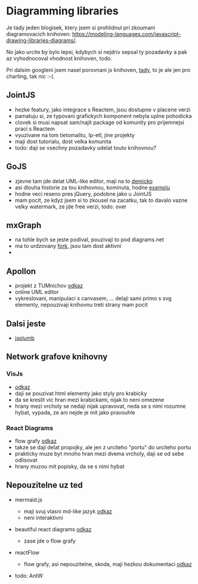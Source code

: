 # Diagramming libraries

Je tady jeden blogisek, ktery jsem si prohlidnul pri zkoumani diagramovacich knihoven:
https://modeling-languages.com/javascript-drawing-libraries-diagrams/.

No jako urcite by bylo lepsi, kdybych si nejdriv sepsal ty pozadavky a pak az vyhodnocoval vhodnost knihoven, todo.

Pri dalsim googleni jsem nasel porovnani js knihoven, [tady](https://en.wikipedia.org/wiki/Comparison_of_JavaScript_charting_libraries), to je ale jen pro charting, tak nic :-(.

## JointJS

- hezke featury, jako integrace s Reactem, jsou dostupne v placene verzi
- pamatuju si, ze typovani grafickych komponent nebyla uplne pohodicka
- clovek si musi napsat sam/najit package od komunity pro prijemnejsi praci s Reactem
- vyuzivane na tom tietomalitu, lp-etl, jine projekty
- maji dost tutorialu, dost velka komunita
- todo: daji se vsechny pozadavky udelat touto knihovnou?

## GoJS

- zjevne tam jde delat UML-like editor, maji na to [demicko](https://gojs.net/latest/samples/umlClass.html)
- asi dlouha historie za tou knihovnou, kominuta, hodne [examplu](https://gojs.net/latest/samples/)
- hodne veci reseno pres jQuery, podobne jako u JointJS
- mam pocit, ze kdyz jsem si to zkousel na zacatku, tak to davalo vazne velky watermark, ze jde free verzi, todo: over

## mxGraph

- na tohle bych se jeste podival, pouzivaji to pod diagrams.net
- ma to urdzovany [fork](https://github.com/maxGraph/maxGraph), jsou tam dost aktivni
-

## Apollon

- projekt z TUMnichov [odkaz](https://github.com/ls1intum/Apollon/tree/develop)
- online UML editor
- vykreslovani, manipulaci s canvasem, ... delaji sami primo s svg elementy, nepouzivaji knihovnu treti strany mam pocit

## Dalsi jeste

- [jsplumb](https://jsplumbtoolkit.com/blog)

## Network grafove knihovny

### VisJs

- [odkaz](https://visjs.github.io/vis-network/examples/)
- daji se pouzivat html elementy jako styly pro krabicky
- da se kreslit vic hran mezi krabickami, nijak to neni omezene
- hrany mezi vrcholy se nedaji nijak upravovat, neda se s nimi rozumne hybat, vypada, ze ani nejde je mit jako pravouhle

### React Diagrams

- flow grafy [odkaz](http://projectstorm.cloud/react-diagrams/?path=/story/simple-usage--events-and-listeners)
- takze se daji delat propojky, ale jen z urciteho "portu" do urciteho portu
- prakticky muze byt mnoho hran mezi dvema vrcholy, daji se od sebe odlisovat
- hrany muzou mit popisky, da se s nimi hybat

## Nepouzitelne uz ted

- mermaid.js
  - maji svuj vlasni md-like jazyk [odkaz](https://mermaid.js.org/intro/getting-started.html)
  - neni interaktivni
- beautiful react diagrams [odkaz](https://antonioru.github.io/beautiful-react-diagrams/#/Diagram%20Component)
  - zase jde o flow grafy
- reactFlow

  - flow grafy, asi nepouzitelne, skoda, maji hezkou dokumentaci [odkaz](https://reactflow.dev/docs/examples/edges/simple-floating-edges/)

- todo: AntW
